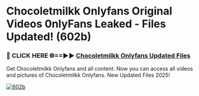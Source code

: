 # Chocoletmilkk Onlyfans Original Videos 0nlyFans Leaked - Files Updated! (602b)

<h3>🔴 CLICK HERE 🌐==►► <a href="https://tinyurl.com/ehrbuxhb" rel="nofollow">Chocoletmilkk Onlyfans Updated Files</a></h3>

Get Chocoletmilkk Onlyfans and all content. Now you can access all videos and pictures of Chocoletmilkk Onlyfans. New Updated Files 2025!

[![602b](https://i.imgur.com/lVYEuWS.gif)](https://tinyurl.com/ehrbuxhb)
